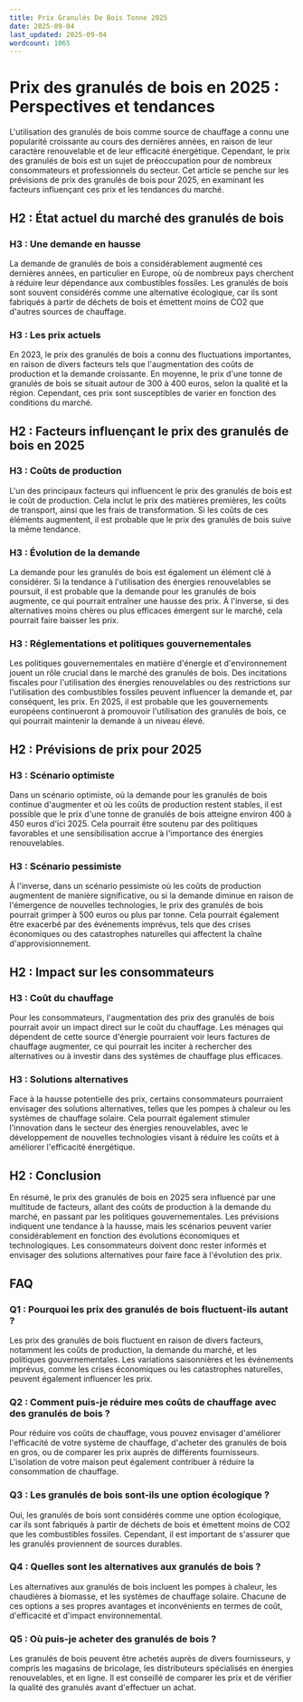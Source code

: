 ```yaml
---
title: Prix Granulés De Bois Tonne 2025
date: 2025-09-04
last_updated: 2025-09-04
wordcount: 1065
---
```


# Prix des granulés de bois en 2025 : Perspectives et tendances

L'utilisation des granulés de bois comme source de chauffage a connu une popularité croissante au cours des dernières années, en raison de leur caractère renouvelable et de leur efficacité énergétique. Cependant, le prix des granulés de bois est un sujet de préoccupation pour de nombreux consommateurs et professionnels du secteur. Cet article se penche sur les prévisions de prix des granulés de bois pour 2025, en examinant les facteurs influençant ces prix et les tendances du marché.

## H2 : État actuel du marché des granulés de bois

### H3 : Une demande en hausse

La demande de granulés de bois a considérablement augmenté ces dernières années, en particulier en Europe, où de nombreux pays cherchent à réduire leur dépendance aux combustibles fossiles. Les granulés de bois sont souvent considérés comme une alternative écologique, car ils sont fabriqués à partir de déchets de bois et émettent moins de CO2 que d'autres sources de chauffage.

### H3 : Les prix actuels

En 2023, le prix des granulés de bois a connu des fluctuations importantes, en raison de divers facteurs tels que l'augmentation des coûts de production et la demande croissante. En moyenne, le prix d'une tonne de granulés de bois se situait autour de 300 à 400 euros, selon la qualité et la région. Cependant, ces prix sont susceptibles de varier en fonction des conditions du marché.

## H2 : Facteurs influençant le prix des granulés de bois en 2025

### H3 : Coûts de production

L'un des principaux facteurs qui influencent le prix des granulés de bois est le coût de production. Cela inclut le prix des matières premières, les coûts de transport, ainsi que les frais de transformation. Si les coûts de ces éléments augmentent, il est probable que le prix des granulés de bois suive la même tendance.

### H3 : Évolution de la demande

La demande pour les granulés de bois est également un élément clé à considérer. Si la tendance à l'utilisation des énergies renouvelables se poursuit, il est probable que la demande pour les granulés de bois augmente, ce qui pourrait entraîner une hausse des prix. À l'inverse, si des alternatives moins chères ou plus efficaces émergent sur le marché, cela pourrait faire baisser les prix.

### H3 : Réglementations et politiques gouvernementales

Les politiques gouvernementales en matière d'énergie et d'environnement jouent un rôle crucial dans le marché des granulés de bois. Des incitations fiscales pour l'utilisation des énergies renouvelables ou des restrictions sur l'utilisation des combustibles fossiles peuvent influencer la demande et, par conséquent, les prix. En 2025, il est probable que les gouvernements européens continueront à promouvoir l'utilisation des granulés de bois, ce qui pourrait maintenir la demande à un niveau élevé.

## H2 : Prévisions de prix pour 2025

### H3 : Scénario optimiste

Dans un scénario optimiste, où la demande pour les granulés de bois continue d'augmenter et où les coûts de production restent stables, il est possible que le prix d'une tonne de granulés de bois atteigne environ 400 à 450 euros d'ici 2025. Cela pourrait être soutenu par des politiques favorables et une sensibilisation accrue à l'importance des énergies renouvelables.

### H3 : Scénario pessimiste

À l'inverse, dans un scénario pessimiste où les coûts de production augmentent de manière significative, ou si la demande diminue en raison de l'émergence de nouvelles technologies, le prix des granulés de bois pourrait grimper à 500 euros ou plus par tonne. Cela pourrait également être exacerbé par des événements imprévus, tels que des crises économiques ou des catastrophes naturelles qui affectent la chaîne d'approvisionnement.

## H2 : Impact sur les consommateurs

### H3 : Coût du chauffage

Pour les consommateurs, l'augmentation des prix des granulés de bois pourrait avoir un impact direct sur le coût du chauffage. Les ménages qui dépendent de cette source d'énergie pourraient voir leurs factures de chauffage augmenter, ce qui pourrait les inciter à rechercher des alternatives ou à investir dans des systèmes de chauffage plus efficaces.

### H3 : Solutions alternatives

Face à la hausse potentielle des prix, certains consommateurs pourraient envisager des solutions alternatives, telles que les pompes à chaleur ou les systèmes de chauffage solaire. Cela pourrait également stimuler l'innovation dans le secteur des énergies renouvelables, avec le développement de nouvelles technologies visant à réduire les coûts et à améliorer l'efficacité énergétique.

## H2 : Conclusion

En résumé, le prix des granulés de bois en 2025 sera influencé par une multitude de facteurs, allant des coûts de production à la demande du marché, en passant par les politiques gouvernementales. Les prévisions indiquent une tendance à la hausse, mais les scénarios peuvent varier considérablement en fonction des évolutions économiques et technologiques. Les consommateurs doivent donc rester informés et envisager des solutions alternatives pour faire face à l'évolution des prix.

## FAQ

### Q1 : Pourquoi les prix des granulés de bois fluctuent-ils autant ?

Les prix des granulés de bois fluctuent en raison de divers facteurs, notamment les coûts de production, la demande du marché, et les politiques gouvernementales. Les variations saisonnières et les événements imprévus, comme les crises économiques ou les catastrophes naturelles, peuvent également influencer les prix.

### Q2 : Comment puis-je réduire mes coûts de chauffage avec des granulés de bois ?

Pour réduire vos coûts de chauffage, vous pouvez envisager d'améliorer l'efficacité de votre système de chauffage, d'acheter des granulés de bois en gros, ou de comparer les prix auprès de différents fournisseurs. L'isolation de votre maison peut également contribuer à réduire la consommation de chauffage.

### Q3 : Les granulés de bois sont-ils une option écologique ?

Oui, les granulés de bois sont considérés comme une option écologique, car ils sont fabriqués à partir de déchets de bois et émettent moins de CO2 que les combustibles fossiles. Cependant, il est important de s'assurer que les granulés proviennent de sources durables.

### Q4 : Quelles sont les alternatives aux granulés de bois ?

Les alternatives aux granulés de bois incluent les pompes à chaleur, les chaudières à biomasse, et les systèmes de chauffage solaire. Chacune de ces options a ses propres avantages et inconvénients en termes de coût, d'efficacité et d'impact environnemental.

### Q5 : Où puis-je acheter des granulés de bois ?

Les granulés de bois peuvent être achetés auprès de divers fournisseurs, y compris les magasins de bricolage, les distributeurs spécialisés en énergies renouvelables, et en ligne. Il est conseillé de comparer les prix et de vérifier la qualité des granulés avant d'effectuer un achat.